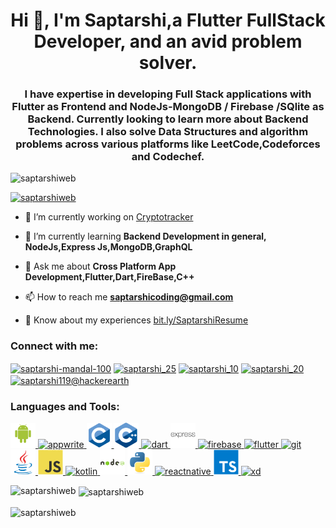 <h1 align="center">Hi 👋, I'm Saptarshi,a Flutter FullStack Developer, and an avid problem solver.</h1>
<h3 align="center">I have expertise in developing Full Stack applications with Flutter as Frontend and NodeJs-MongoDB / Firebase /SQlite as Backend. Currently looking to learn more about Backend Technologies. I also solve Data Structures and algorithm problems across various platforms like LeetCode,Codeforces and Codechef.</h3>

<p align="left"> <img src="https://komarev.com/ghpvc/?username=saptarshiweb&label=Profile%20views&color=0e75b6&style=flat" alt="saptarshiweb" /> </p>

<p align="left"> <a href="https://github.com/ryo-ma/github-profile-trophy"><img src="https://github-profile-trophy.vercel.app/?username=saptarshiweb" alt="saptarshiweb" /></a> </p>

- 🔭 I’m currently working on [Cryptotracker](https://github.com/saptarshiweb/cryptotracker)

- 🌱 I’m currently learning **Backend Development in general, NodeJs,Express Js,MongoDB,GraphQL**

- 💬 Ask me about **Cross Platform App Development,Flutter,Dart,FireBase,C++**

- 📫 How to reach me **saptarshicoding@gmail.com**

- 📄 Know about my experiences [bit.ly/SaptarshiResume](bit.ly/SaptarshiResume)

<h3 align="left">Connect with me:</h3>
<p align="left">
<a href="https://linkedin.com/in/saptarshi-mandal-100" target="blank"><img align="center" src="https://raw.githubusercontent.com/rahuldkjain/github-profile-readme-generator/master/src/images/icons/Social/linked-in-alt.svg" alt="saptarshi-mandal-100" height="30" width="40" /></a>
<a href="https://www.codechef.com/users/saptarshi_25" target="blank"><img align="center" src="https://cdn.jsdelivr.net/npm/simple-icons@3.1.0/icons/codechef.svg" alt="saptarshi_25" height="30" width="40" /></a>
<a href="https://codeforces.com/profile/saptarshi_10" target="blank"><img align="center" src="https://raw.githubusercontent.com/rahuldkjain/github-profile-readme-generator/master/src/images/icons/Social/codeforces.svg" alt="saptarshi_10" height="30" width="40" /></a>
<a href="https://www.leetcode.com/saptarshi_20" target="blank"><img align="center" src="https://raw.githubusercontent.com/rahuldkjain/github-profile-readme-generator/master/src/images/icons/Social/leet-code.svg" alt="saptarshi_20" height="30" width="40" /></a>
<a href="https://www.hackerearth.com/saptarshi119@hackerearth" target="blank"><img align="center" src="https://raw.githubusercontent.com/rahuldkjain/github-profile-readme-generator/master/src/images/icons/Social/hackerearth.svg" alt="saptarshi119@hackerearth" height="30" width="40" /></a>
</p>

<h3 align="left">Languages and Tools:</h3>
<p align="left"> <a href="https://developer.android.com" target="_blank" rel="noreferrer"> <img src="https://raw.githubusercontent.com/devicons/devicon/master/icons/android/android-original-wordmark.svg" alt="android" width="40" height="40"/> </a> <a href="https://appwrite.io" target="_blank" rel="noreferrer"> <img src="https://www.vectorlogo.zone/logos/appwriteio/appwriteio-icon.svg" alt="appwrite" width="40" height="40"/> </a> <a href="https://www.cprogramming.com/" target="_blank" rel="noreferrer"> <img src="https://raw.githubusercontent.com/devicons/devicon/master/icons/c/c-original.svg" alt="c" width="40" height="40"/> </a> <a href="https://www.w3schools.com/cpp/" target="_blank" rel="noreferrer"> <img src="https://raw.githubusercontent.com/devicons/devicon/master/icons/cplusplus/cplusplus-original.svg" alt="cplusplus" width="40" height="40"/> </a> <a href="https://dart.dev" target="_blank" rel="noreferrer"> <img src="https://www.vectorlogo.zone/logos/dartlang/dartlang-icon.svg" alt="dart" width="40" height="40"/> </a> <a href="https://expressjs.com" target="_blank" rel="noreferrer"> <img src="https://raw.githubusercontent.com/devicons/devicon/master/icons/express/express-original-wordmark.svg" alt="express" width="40" height="40"/> </a> <a href="https://firebase.google.com/" target="_blank" rel="noreferrer"> <img src="https://www.vectorlogo.zone/logos/firebase/firebase-icon.svg" alt="firebase" width="40" height="40"/> </a> <a href="https://flutter.dev" target="_blank" rel="noreferrer"> <img src="https://www.vectorlogo.zone/logos/flutterio/flutterio-icon.svg" alt="flutter" width="40" height="40"/> </a> <a href="https://git-scm.com/" target="_blank" rel="noreferrer"> <img src="https://www.vectorlogo.zone/logos/git-scm/git-scm-icon.svg" alt="git" width="40" height="40"/> </a> <a href="https://www.java.com" target="_blank" rel="noreferrer"> <img src="https://raw.githubusercontent.com/devicons/devicon/master/icons/java/java-original.svg" alt="java" width="40" height="40"/> </a> <a href="https://developer.mozilla.org/en-US/docs/Web/JavaScript" target="_blank" rel="noreferrer"> <img src="https://raw.githubusercontent.com/devicons/devicon/master/icons/javascript/javascript-original.svg" alt="javascript" width="40" height="40"/> </a> <a href="https://kotlinlang.org" target="_blank" rel="noreferrer"> <img src="https://www.vectorlogo.zone/logos/kotlinlang/kotlinlang-icon.svg" alt="kotlin" width="40" height="40"/> </a> <a href="https://nodejs.org" target="_blank" rel="noreferrer"> <img src="https://raw.githubusercontent.com/devicons/devicon/master/icons/nodejs/nodejs-original-wordmark.svg" alt="nodejs" width="40" height="40"/> </a> <a href="https://www.python.org" target="_blank" rel="noreferrer"> <img src="https://raw.githubusercontent.com/devicons/devicon/master/icons/python/python-original.svg" alt="python" width="40" height="40"/> </a> <a href="https://reactnative.dev/" target="_blank" rel="noreferrer"> <img src="https://reactnative.dev/img/header_logo.svg" alt="reactnative" width="40" height="40"/> </a> <a href="https://www.typescriptlang.org/" target="_blank" rel="noreferrer"> <img src="https://raw.githubusercontent.com/devicons/devicon/master/icons/typescript/typescript-original.svg" alt="typescript" width="40" height="40"/> </a> <a href="https://www.adobe.com/products/xd.html" target="_blank" rel="noreferrer"> <img src="https://cdn.worldvectorlogo.com/logos/adobe-xd.svg" alt="xd" width="40" height="40"/> </a> </p>

<p><img align="left" src="https://github-readme-stats.vercel.app/api/top-langs?username=saptarshiweb&show_icons=true&locale=en&layout=compact" alt="saptarshiweb" /></p>

<p>&nbsp;<img align="center" src="https://github-readme-stats.vercel.app/api?username=saptarshiweb&show_icons=true&locale=en" alt="saptarshiweb" /></p>

<p><img align="center" src="https://github-readme-streak-stats.herokuapp.com/?user=saptarshiweb&" alt="saptarshiweb" /></p>
